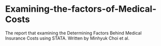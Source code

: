 # Examining-the-factors-of-Medical-Costs
The report that examining the Determining Factors Behind Medical Insurance Costs using STATA.
Written by Minhyuk Choi et al.
